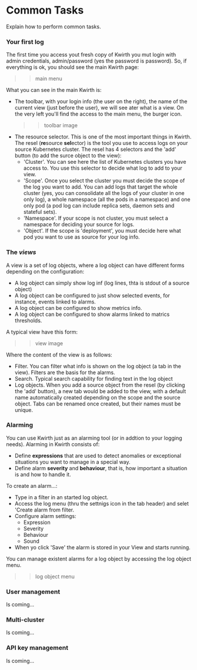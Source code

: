 # Common Tasks
Explain how to perform common tasks.

### Your first log
The first time you access yout fresh copy of Kwirth you mut login with admin credentials, admin/password (yes the password is password). So, if everything is ok, you should see the main Kwirth page:

>> main menu

What you can see in the main Kwirth is:

  - The toolbar, with your login info (the user on the right), the name of the current view (just before the user), we will see ater what is a view. On the very left you'll find the access to the main menu, the burger icon.
    >> toolbar image
  - The resource selector. This is one of the most important things in Kwirth. The resel (**re**source **sel**ector) is the tool you use to access logs on your source Kubernetes cluster. The resel has 4 selectors and the 'add' button (to add the surce object to the view):
    - 'Cluster'. You can see here the list of Kubernetes clusters you have access to. You use this selector to decide what log to add to your view.
    - 'Scope'. Once you select the cluster you must decide the scope of the log you want to add. You can add logs that target the whole cluster (yes, you can consolidate all the logs of your cluster in one only log), a whole namespace (all the pods in a namespace) and one only pod (a pod log can include replica sets, daemon sets and stateful sets).
    - 'Namespace'. If your scope is not cluster, you must select a namespace for deciding your source for logs.
    - 'Object'. If the scope is 'deployment', you must decide here what pod you want to use as source for your log info. 

### The *views*
A view is a set of log objects, where a log object can have different forms depending on the configuration:

  - A log object can simply show log inf (log lines, thta is stdout of a source object)
  - A log object can be configured to just show selected events, for instance, events linked to alarms.
  - A log object can be configured to show metrics info.
  - A log object can be configured to show alarms linked to matrics thresholds.

A typical view have this form:

>> view image

Where the content of the view is as follows:

  - Filter. You can filter what info is shown on the log object (a tab in the view). Filters are the basis for the alarms.
  - Search. Typical search capability for finding text in the log object
  - Log objects. When you add a source object from the resel (by clicking the 'add' button), a new tab would be added to the view, with a default name automatically created depending on the scope and the source object. Tabs can be renamed once created, but their names must be unique.
  
### Alarming
You can use Kwirth just as an alarming tool (or in addtion to your logging needs). Alarming in Kwirth consists of:

  - Define **expressions** that are used to detect anomalies or exceptional situations you want to manage in a special way.
  - Define alarm **severity** and **behaviour**, that is, how important a situation is and how to handle it.

To create an alarm...:

  - Type in a filter in an started log object.
  - Access the log menu (thru the settnigs icon in the tab header) and selet 'Create alarm from filter.
  - Configure alarm settings:
    - Expression
    - Severity
    - Behaviour
    - Sound
  - When yo click 'Save' the alarm is stored in your View and starts running.

You can manage existent alarms for a log object by accessing the log object menu.

>> log object menu

### User management
Is coming...

### Multi-cluster
Is coming...

### API key management
Is coming...

